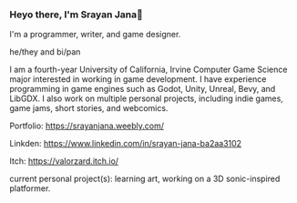 ### Heyo there, I'm Srayan Jana👋

<!--
**ValorZard/ValorZard** is a ✨ _special_ ✨ repository because its `README.md` (this file) appears on your GitHub profile.

Here are some ideas to get you started:

- 🔭 I’m currently working on ...
- 🌱 I’m currently learning ...
- 👯 I’m looking to collaborate on ...
- 🤔 I’m looking for help with ...
- 💬 Ask me about ...
- 📫 How to reach me: ...
- 😄 Pronouns: ...
- ⚡ Fun fact: ...
-->

I'm a programmer, writer, and game designer. 

he/they and bi/pan

I am a fourth-year University of California, Irvine Computer Game Science major interested in working in game development. I have experience programming in game engines such as Godot, Unity, Unreal, Bevy, and LibGDX. I also work on multiple personal projects, including indie games, game jams, short stories, and webcomics.

Portfolio: https://srayanjana.weebly.com/

Linkden: https://www.linkedin.com/in/srayan-jana-ba2aa3102

Itch: https://valorzard.itch.io/

current personal project(s): learning art, working on a 3D sonic-inspired platformer.
